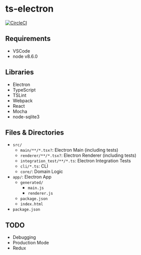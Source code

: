 # ts-electron

[![CircleCI](https://circleci.com/gh/kigh-ota/ts-electron.svg?style=svg)](https://circleci.com/gh/kigh-ota/ts-electron)

## Requirements

- VSCode
- node v8.6.0

## Libraries

- Electron
- TypeScript
- TSLint
- Webpack
- React
- Mocha
- node-sqlite3

## Files & Directories

- `src/`
    - `main/**/*.tsx?`: Electron Main (including tests)
    - `renderer/**/*.tsx?`: Electron Renderer (including tests)
    - `integration_test/**/*.ts`: Electron Integration Tests
    - `cli/*.ts`: CLI
    - `core/`: Domain Logic
- `app/`: Electron App
    - `generated/`
        - `main.js`
        - `renderer.js`
    - `package.json`
    - `index.html`
- `package.json`

## TODO

- Debugging
- Production Mode
- Redux